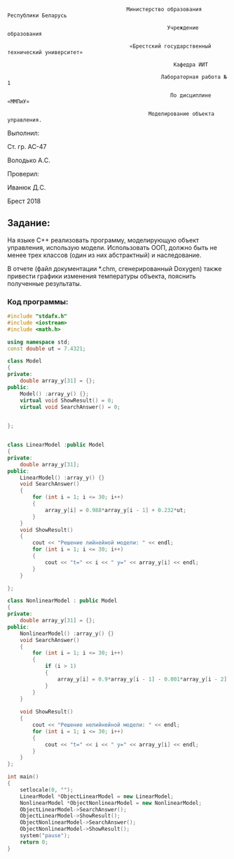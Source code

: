                                           Министерство образования Республики Беларусь

                                                       Учреждение образования

                                           «Брестский государственный технический университет»

                                                         Кафедра ИИТ

                                                     Лабораторная работа № 1

                                                        По дисциплине «ММПиУ»

                                                 Моделирование объекта управления.



Выполнил:

Ст. гр. АС-47

Володько А.C.

Проверил:

Иванюк Д.C.

Брест 2018   
  
  
## Задание:  
На языке C++ реализовать программу, моделирующую объект управления, использую модели. Использовать ООП, должно быть не менее трех классов (один из них абстрактный) и наследование.

В отчете (файл документации \*.chm, сгенерированный Doxygen) также привести графики изменения температуры объекта, пояснить полученные результаты.

### Код программы:
```c++
#include "stdafx.h"
#include <iostream>
#include <math.h>

using namespace std;
const double ut = 7.4321; 

class Model
{
private:
	double array_y[31] = {};
public:
	Model() :array_y() {};
	virtual void ShowResult() = 0;
	virtual void SearchAnswer() = 0;
	

};


class LinearModel :public Model
{
private:
	double array_y[31];
public:
	LinearModel() :array_y() {}
	void SearchAnswer()
	{
		for (int i = 1; i <= 30; i++)
		{
			array_y[i] = 0.988*array_y[i - 1] + 0.232*ut;
		}
	}
	void ShowResult()
	{
		cout << "Решение лийнейной модели: " << endl;
		for (int i = 1; i <= 30; i++)
		{
			cout << "t=" << i << " y=" << array_y[i] << endl;
		}
	}

};

class NonlinearModel : public Model
{
private:
	double array_y[31] = {};
public:
	NonlinearModel() :array_y() {}
	void SearchAnswer()
	{
		for (int i = 1; i <= 30; i++)
		{
			if (i > 1)
			{
				array_y[i] = 0.9*array_y[i - 1] - 0.001*array_y[i - 2] * array_y[i - 2] + ut + sin(ut);
			}
		}
	}
	
	void ShowResult()
	{
		cout << "Решение нелийнейной модели: " << endl;
		for (int i = 1; i <= 30; i++)
		{
			cout << "t=" << i << " y=" << array_y[i] << endl;
		}
	}
};

int main()
{
	setlocale(0, "");
	LinearModel *ObjectLinearModel = new LinearModel;
	NonlinearModel *ObjectNonlinearModel = new NonlinearModel;
	ObjectLinearModel->SearchAnswer();
	ObjectLinearModel->ShowResult();
	ObjectNonlinearModel->SearchAnswer();
	ObjectNonlinearModel->ShowResult();
	system("pause");
	return 0;
}



```
